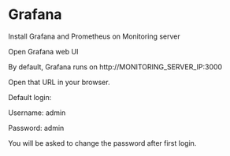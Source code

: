 # Grafana
Install Grafana and Prometheus on Monitoring server


Open Grafana web UI

By default, Grafana runs on http://MONITORING_SERVER_IP:3000

Open that URL in your browser.

Default login:

Username: admin

Password: admin

You will be asked to change the password after first login.
